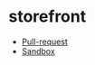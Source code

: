 # storefront
  - [Pull-request](https://github.com/BianQt/storefront/pull/2) 
  - [Sandbox](https://codesandbox.io/s/nifty-flower-iihzy)
